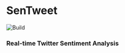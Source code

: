 # SenTweet

![Build](https://github.com/thekeele/sentweet/workflows/Sentweet/badge.svg)

### Real-time Twitter Sentiment Analysis
